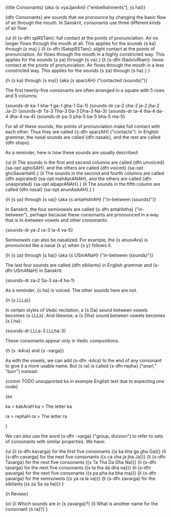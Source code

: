 {title Consonants}
{aka {s vyaJjanAni} ("embellishments"), {s hal}}

{dfn Consonants} are sounds that we pronounce by changing the basic flow of air
through the mouth. In Sanskrit, consonants use three different kinds of air
flow:

{ul
    {li {s-dfn spRSTam}: full contact at the points of pronunciation. Air no
    longer flows through the mouth at all. This applies for the sounds {s ka}
    through {s ma}.}
    {li {s-dfn ISatspRSTam}: slight contact at the points of pronunciation. Air
    flows through the mouth in a highly constricted way. This applies for the
    sounds {s ya} through {s va}.}
    {li {s-dfn ISadvivRtam}: loose contact at the points of pronunciation. Air
    flows through the mouth in a less constricted way. This applies for the
    sounds {s za} through {s ha}.}
}


{h {s ka} through {s ma}}
{aka {s sparzAH} ("contacted (sounds)")}

The first twenty-five consonants are often arranged in a square with 5 rows and
5 columns:

{sounds-dr ka-1 kha-1 ga-1 gha-1 Ga-1}
{sounds-dr ca-2 cha-2 ja-2 jha-2 Ja-2}
{sounds-dr Ta-3 Tha-3 Da-3 Dha-3 Na-3}
{sounds-dr ta-4 tha-4 da-4 dha-4 na-4}
{sounds-dr pa-5 pha-5 ba-5 bha-5 ma-5}

For all of these sounds, the points of pronunciation make full contact with
each other. Thus they are called {s-dfn sparzAH} ("contacts"). In English
grammar, the nasal sounds are called {dfn nasals}, and the rest are called {dfn
stops}.

As a reminder, here is how these sounds are usually described:

{ul
    {li The sounds in the first and second columns are called {dfn unvoiced}
    {sa-opt aghoSAH}, and the others are called {dfn voiced} {sa-opt
    ghoSavantaH}.}
    {li The sounds in the second and fourth columns are called {dfn aspirated}
    {sa-opt mahAprANAH}, and the others are called {dfn unaspirated} {sa-opt
    alpaprANAH}.}
    {li The sounds in the fifth column are called {dfn nasal} {sa-opt
    anunAsikAH}.}
}

{h {s ya} through {s va}}
{aka {s antaHsthAH} ("in-between (sounds)")}

In Sanskrit, the four semivowels are called {s-dfn antaHstha} ("in-between"),
perhaps because these consonants are pronounced in a way that is in-between
vowels and other consonants:

{sounds-dr ya-2 ra-3 la-4 va-5}

Semivowels can also be nasalized. For example, the {s anusvAra} is pronounced
like a nasal {s y} when {s y} follows it.


{h {s za} through {s ha}}
{aka {s USmANaH} ("in-between (sounds)")}

The last four sounds are called {dfn sibilants} in English grammar and {s-dfn
USmANaH} in Sanskrit:

{sounds-dr za-2 Sa-3 sa-4 ha-1}

As a reminder, {s ha} is voiced. The other sounds here are not.


{h {s LLLa}}

In certain styles of Vedic recitation, a {s Da} sound between vowels becomes {s
LLLa}. And likewise, a {s Dha} sound between vowels becomes {s Lha}:

{sounds-dr LLLa-3 LLLha-3}

These consonants appear only in Vedic compositions.


{h {s -kAra} and {s -varga}}

As with the vowels, we can add {s-dfn -kAra} to the end of any consonant to
give it a more usable name. But {s ra} is called {s-dfn repha} ("snarl,"
"burr") instead:

{comm TODO unsupported ka in example English text due to expecting one node}

{ex

ka > kakAraH
ka > The letter ka

ra > rephaH
ra > The letter ra


}

We can also use the word {s-dfn -varga} ("group, division") to refer to
sets of consonants with similar properties. We have:

{ul
    {li {s-dfn kavarga} for the first five consonants ({s ka kha ga gha Ga})}
    {li {s-dfn cavarga} for the next five consonants ({s ca cha ja jha Ja})}
    {li {s-dfn Tavarga} for the next five consonants ({s Ta Tha Da Dha Na})}
    {li {s-dfn tavarga} for the next five consonants ({s ta tha da dha na})}
    {li {s-dfn pavarga} for the next five consonants ({s pa pha ba bha ma})}
    {li {s-dfn yavarga} for the semivowels ({s ya ra la va})}
    {li {s-dfn zavarga} for the sibilants ({s za Sa sa ha})}
}


{h Review}

{ol
    {li Which sounds are in {s zavarga}?}
    {li What is another name for the consonant {s ra}?}
}
